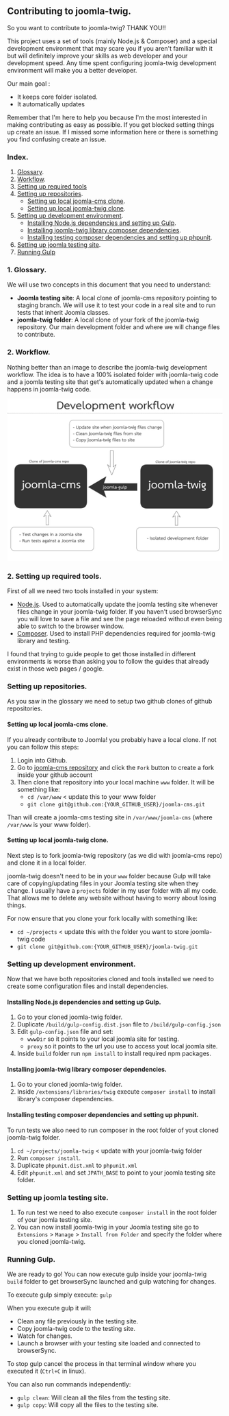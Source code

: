 ## Contributing to joomla-twig. 

So you want to contribute to joomla-twig? THANK YOU!!  

This project uses a set of tools (mainly Node.js & Composer) and a special development environment that may scare you if you aren't familiar with it but will definitely improve your skills as web developer and your development speed. Any time spent configuring joomla-twig development environment will make you a better developer.  

Our main goal :  

* It keeps core folder isolated.
* It automatically updates 

Remember that I'm here to help you because I'm the most interested in making contributing as easy as possible. If you get blocked setting things up create an issue. If I missed some information here or there is something you find confusing create an issue.  

### Index.

1. [Glossary](#glossary).
2. [Workflow](#workflow).
2. [Setting up required tools](#tools)
2. [Setting up repositories](#repositories).
    * [Setting up local joomla-cms clone](#joomla-clone).
    * [Setting up local joomla-twig clone](#twig-clone).
3. [Setting up development environment](#setting-up-environment).
    * [Installing Node.js dependencies and setting up Gulp](#setting-up-npm).
    * [Installing joomla-twig library composer dependencies](#setting-up-composer).
    * [Installing testing composer dependencies and setting up phpunit](#setting-up-tests).
4. [Setting up joomla testing site](#setting-up-site).
5. [Running Gulp](#running-gulp)

### 1. Glossary. <a id="glossary"></a>

We will use two concepts in this document that you need to understand:  

* **Joomla testing site**: A local clone of joomla-cms repository pointing to staging branch. We will use it to test your code in a real site and to run tests that inherit Joomla classes.  
* **joomla-twig folder**: A local clone of your fork of the joomla-twig repository. Our main development folder and where we will change files to contribute.  

### 2. Workflow. <a id="workflow"></a>

Nothing better than an image to describe the joomla-twig development workflow. The idea is to have a 100% isolated folder with joomla-twig code and a joomla testing site that get's automatically updated when a change happens in joomla-twig code.

![Workflow](./images/workflow.jpg)

### 2. Setting up required tools. <a id="tools"></a>

First of all we need two tools installed in your system:  

* [Node.js](https://nodejs.org). Used to automatically update the joomla testing site whenever files change in your joomla-twig folder. If you haven't used browserSync you will love to save a file and see the page reloaded without even being able to switch to the browser window.  
* [Composer](https://getcomposer.org/download/). Used to install PHP dependencies required for joomla-twig library and testing.

I found that trying to guide people to get those installed in different environments is worse than asking you to follow the guides that already exist in those web pages / google.  

### Setting up repositories. <a id="repositories"></a>

As you saw in the glossary we need to setup two github clones of github repositories.

#### Setting up local joomla-cms clone. <a id="joomla-clone"></a>

If you already contribute to Joomla! you probably have a local clone. If not you can follow this steps:

1. Login into Github.
2. Go to [joomla-cms repository](https://github.com/joomla/joomla-cms) and click the `Fork` button to create a fork inside your github account
3. Then clone that repository into your local machine `www` folder. It will be something like:  
    * `cd /var/www` < update this to your www folder
    * `git clone git@github.com:{YOUR_GITHUB_USER}/joomla-cms.git`

Than will create a joomla-cms testing site in `/var/www/joomla-cms` (where `/var/www` is your www folder).

#### Setting up local joomla-twig clone. <a id="twig-clone"></a>

Next step is to fork joomla-twig repository (as we did with joomla-cms repo) and clone it in a local folder. 

joomla-twig doesn't need to be in your `www` folder because Gulp will take care of copying/updating files in your Joomla testing site when they change. I usually have a `projects` folder in my user folder with all my code. That allows me to delete any website without having to worry about losing things.   

For now ensure that you clone your fork locally with something like:
   * `cd ~/projects` < update this with the folder you want to store joomla-twig code
   * `git clone git@github.com:{YOUR_GITHUB_USER}/joomla-twig.git`


### Setting up development environment. <a id="setting-up-environment"></a>

Now that we have both repositories cloned and tools installed we need to create some configuration files and install dependencies.  

#### Installing Node.js dependencies and setting up Gulp. <a id="setting-up-npm"></a>

1. Go to your cloned joomla-twig folder.
1. Duplicate `/build/gulp-config.dist.json` file to `/build/gulp-config.json`
3. Edit `gulp-config.json` file and set:
    * `wwwDir` so it points to your local joomla site for testing.
    * `proxy` so it points to the url you use to access yout local joomla site. 
3. Inside `build` folder run `npm install` to install required npm packages.

#### Installing joomla-twig library composer dependencies. <a id="setting-up-composer"></a>

1. Go to your cloned joomla-twig folder.
4. Inside `/extensions/libraries/twig` execute `composer install` to install library's composer dependencies.

#### Installing testing composer dependencies and setting up phpunit. <a id="setting-up-tests"></a>

To run tests we also need to run composer in the root folder of yout cloned joomla-twig folder. 

1. `cd ~/projects/joomla-twig` < update with your joomla-twig folder
2. Run `composer install`.
6. Duplicate `phpunit.dist.xml` to `phpunit.xml`
7. Edit `phpunit.xml` and set `JPATH_BASE` to point to your joomla testing site folder.


### Setting up joomla testing site. <a id="setting-up-site"></a>

1. To run test we need to also execute `composer install` in the root folder of your joomla testing site.
2. You can now install joomla-twig in your Joomla testing site go to `Extensions` > `Manage` > `Install from Folder` and specify the folder where you cloned joomla-twig. 

### Running Gulp. <a id="running-gulp"></a>

We are ready to go! You can now execute gulp inside your joomla-twig `build` folder to get browserSync launched and gulp watching for changes.

To execute gulp simply execute: `gulp` 

When you execute gulp it will:  

* Clean any file previously in the testing site.
* Copy joomla-twig code to the testing site.
* Watch for changes.
* Launch a browser with your testing site loaded and connected to browserSync.

To stop gulp cancel the process in that terminal window where you executed it (`Ctrl+C` in linux).  

You can also run commands independently:  

* `gulp clean`: Will clean all the files from the testing site.  
* `gulp copy`: Will copy all the files to the testing site.  

